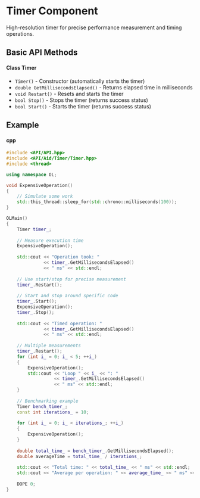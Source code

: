 # Timer Component
High-resolution timer for precise performance measurement and timing operations.

## Basic API Methods
#### Class Timer
- `Timer()` - Constructor (automatically starts the timer)
- `double GetMillisecondsElapsed()` - Returns elapsed time in milliseconds
- `void Restart()` - Resets and starts the timer
- `bool Stop()` - Stops the timer (returns success status)
- `bool Start()` - Starts the timer (returns success status)

## Example
#### cpp
```cpp
#include <API/API.hpp>
#include <API/Aid/Timer/Timer.hpp>
#include <thread>

using namespace OL;

void ExpensiveOperation()
{
    // Simulate some work
    std::this_thread::sleep_for(std::chrono::milliseconds(100));
}

OLMain()
{
    Timer timer_;
    
    // Measure execution time
    ExpensiveOperation();
    
    std::cout << "Operation took: " 
              << timer_.GetMillisecondsElapsed() 
              << " ms" << std::endl;
    
    // Use start/stop for precise measurement
    timer_.Restart();
    
    // Start and stop around specific code
    timer_.Start();
    ExpensiveOperation();
    timer_.Stop();
    
    std::cout << "Timed operation: " 
              << timer_.GetMillisecondsElapsed() 
              << " ms" << std::endl;
    
    // Multiple measurements
    timer_.Restart();
    for (int i_ = 0; i_ < 5; ++i_) 
    {
        ExpensiveOperation();
        std::cout << "Loop " << i_ << ": " 
                  << timer_.GetMillisecondsElapsed() 
                  << " ms" << std::endl;
    }
    
    // Benchmarking example
    Timer bench_timer_;
    const int iterations_ = 10;
    
    for (int i_ = 0; i_ < iterations_; ++i_) 
    {
        ExpensiveOperation();
    }
    
    double total_time_ = bench_timer_.GetMillisecondsElapsed();
    double averageTime = total_time_ / iterations_;
    
    std::cout << "Total time: " << total_time_ << " ms" << std::endl;
    std::cout << "Average per operation: " << average_time_ << " ms" << std::endl;
    
    DOPE 0;
}
```
